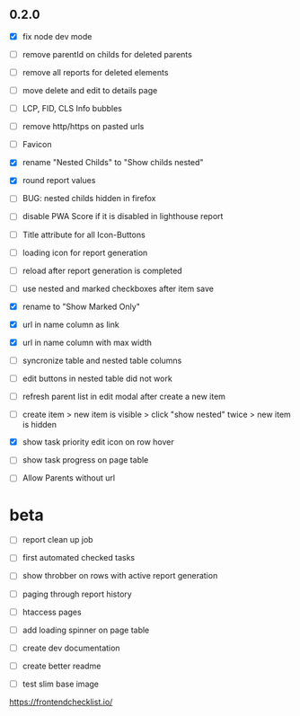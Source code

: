## 0.2.0

- [x] fix node dev mode
- [ ] remove parentId on childs for deleted parents
- [ ] remove all reports for deleted elements
- [ ] move delete and edit to details page
- [ ] LCP, FID, CLS Info bubbles
- [ ] remove http/https on pasted urls
- [ ] Favicon
- [x] rename "Nested Childs" to "Show childs nested"
- [x] round report values
- [ ] BUG: nested childs hidden in firefox
- [ ] disable PWA Score if it is disabled in lighthouse report
- [ ] Title attribute for all Icon-Buttons 
- [ ] loading icon for report generation
- [ ] reload after report generation is completed
- [ ] use nested and marked checkboxes after item save
- [x] rename to "Show Marked Only"
- [x] url in name column as link
- [x] url in name column with max width
- [ ] syncronize table and nested table columns
- [ ] edit buttons in nested table did not work
- [ ] refresh parent list in edit modal after create a new item
- [ ] create item > new item is visible > click "show nested" twice > new item is hidden
- [x] show task priority edit icon on row hover
- [ ] show task progress on page table
- [ ] Allow Parents without url


# beta
- [ ] report clean up job
- [ ] first automated checked tasks
- [ ] show throbber on rows with active report generation
- [ ] paging through report history
- [ ] htaccess pages
- [ ] add loading spinner on page table 
- [ ] create dev documentation
- [ ] create better readme
- [ ] test slim base image






https://frontendchecklist.io/